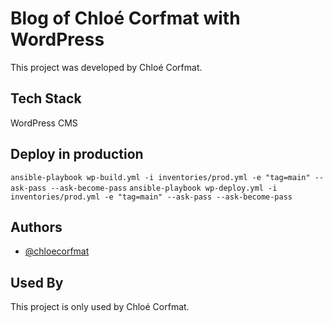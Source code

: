 # Blog of Chloé Corfmat with WordPress
This project was developed by Chloé Corfmat.

## Tech Stack
WordPress CMS

## Deploy in production
`ansible-playbook wp-build.yml -i inventories/prod.yml -e "tag=main" --ask-pass --ask-become-pass`
`ansible-playbook wp-deploy.yml -i inventories/prod.yml -e "tag=main" --ask-pass --ask-become-pass`

## Authors
- [@chloecorfmat](https://www.github.com/chloecorfmat)

## Used By
This project is only used by Chloé Corfmat.